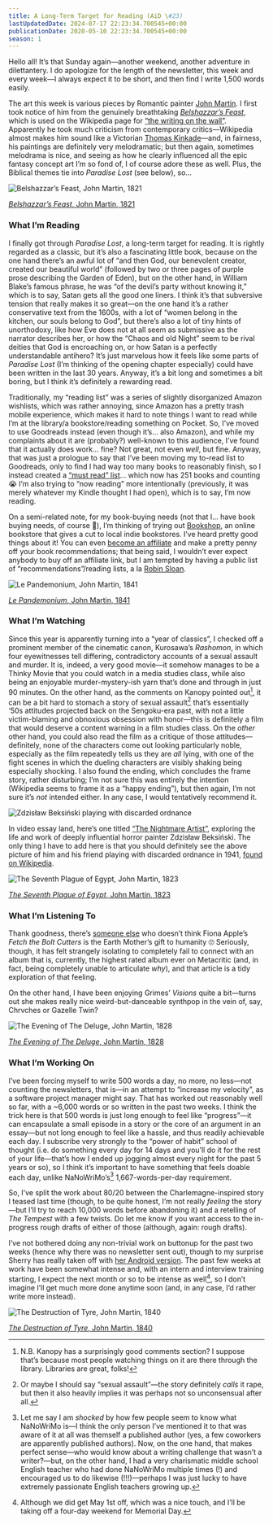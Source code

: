 ```yaml
---
title: A Long-Term Target for Reading (AiD \#23)
lastUpdatedDate: 2024-07-17 22:23:34.700545+00:00
publicationDate: 2020-05-10 22:23:34.700545+00:00
season: 1
---
```


Hello all! It’s that Sunday again—another weekend, another adventure in dilettantery. I do apologize for the length of the newsletter, this week and every week—I always expect it to be short, and then find I write 1,500 words easily.

The art this week is various pieces by Romantic painter [John Martin](https://en.wikipedia.org/wiki/John_Martin_(painter)). I first took notice of him from the genuinely breathtaking [*Belshazzar’s Feast*](https://en.wikipedia.org/wiki/Belshazzar%27s_Feast_(Martin)), which is used on the Wikipedia page for [“the writing on the wall”](https://en.wikipedia.org/wiki/Belshazzar%27s_feast). Apparently he took much criticism from contemporary critics—Wikipedia almost makes him sound like a Victorian [Thomas Kinkade](https://en.wikipedia.org/wiki/Thomas_Kinkade)—and, in fairness, his paintings are definitely very melodramatic; but then again, sometimes melodrama is nice, and seeing as how he clearly influenced all the epic fantasy concept art I’m so fond of, I of course adore these as well. Plus, the Biblical themes tie into *Paradise Lost* (see below), so…

![*Belshazzar’s Feast*, John Martin, 1821](../../assets/newsletters/belshazzars_feast.jpg)

[*Belshazzar’s Feast*, John Martin, 1821](https://en.wikipedia.org/wiki/Belshazzar%27s_Feast_(Martin))

### What I’m Reading

I finally got through *Paradise Lost*, a long-term target for reading. It is rightly regarded as a classic, but it’s also a fascinating little book, because on the one hand there’s an awful lot of “and then God, our benevolent creator, created our beautiful world” (followed by two or three pages of purple prose describing the Garden of Eden), but on the other hand, in William Blake’s famous phrase, he was “of the devil’s party without knowing it,” which is to say, Satan gets all the good one liners. I think it’s that subversive tension that really makes it so great—on the one hand it’s a rather conservative text from the 1600s, with a lot of “women belong in the kitchen, our souls belong to God”, but there’s also a lot of tiny hints of unorthodoxy, like how Eve does not at all seem as submissive as the narrator describes her, or how the “Chaos and old Night” seem to be rival deities that God is encroaching on, or how Satan is a perfectly understandable antihero? It’s just marvelous how it feels like some parts of *Paradise Lost* (I’m thinking of the opening chapter especially) could have been written in the last 30 years. Anyway, it’s a bit long and sometimes a bit boring, but I think it’s definitely a rewarding read.

Traditionally, my “reading list” was a series of slightly disorganized Amazon wishlists, which was rather annoying, since Amazon has a pretty trash mobile experience, which makes it hard to note things I want to read while I’m at the library/a bookstore/reading something on Pocket. So, I’ve moved to use Goodreads instead (even though it’s… also Amazon), and while my complaints about it are (probably?) well-known to this audience, I’ve found that it actually does work… fine? Not great, not even *well*, but fine. Anyway, that was just a prologue to say that I’ve been moving my to-read list to Goodreads, only to find I had way too many books to reasonably finish, so I instead created a [“must read” list](https://www.goodreads.com/review/list/26891156-russell-blickhan?shelf=must-read)… which now has 251 books and counting 😭 I’m also trying to “now reading” more intentionally (previously, it was merely whatever my Kindle thought I had open), which is to say, I’m now reading.

On a semi-related note, for my book-buying needs (not that I… have book buying needs, of course 🙂), I’m thinking of trying out [Bookshop](https://bookshop.org), an online bookstore that gives a cut to local indie bookstores. I’ve heard pretty good things about it! You can even [become an affiliate](https://bookshop.org/affiliates/profile/introduction) and make a pretty penny off your book recommendations; that being said, I wouldn’t ever expect anybody to buy off an affiliate link, but I am tempted by having a public list of “recommendations”/reading lists, a la [Robin Sloan](https://bookshop.org/shop/robinsloan).

![*Le Pandemonium*, John Martin, 1841](../../assets/newsletters/le_pandemonium.jpg)

[*Le Pandemonium*, John Martin, 1841](https://en.wikipedia.org/wiki/File:John_Martin_Le_Pandemonium_Louvre.JPG)

### What I’m Watching

Since this year is apparently turning into a “year of classics”, I checked off a prominent member of the cinematic canon, Kurosawa’s *Rashomon*, in which four eyewitnesses tell differing, contradictory accounts of a sexual assault and murder. It is, indeed, a very good movie—it somehow manages to be a Thinky Movie that you could watch in a media studies class, while also being an enjoyable murder-mystery-ish yarn that’s done and through in just 90 minutes. On the other hand, as the comments on Kanopy pointed out[^1], it can be a bit hard to stomach a story of sexual assault[^2] that’s essentially ‘50s attitudes projected back on the Sengoku-era past, with not a little victim-blaming and obnoxious obsession with honor—this is definitely a film that would deserve a content warning in a film studies class. On the *other* other hand, you could also read the film as a critique of those attitudes—definitely, none of the characters come out looking particularly noble, especially as the film repeatedly tells us they are *all* lying, with one of the fight scenes in which the dueling characters are visibly shaking being especially shocking. I also found the ending, which concludes the frame story, rather disturbing; I’m not sure this was entirely the intention (Wikipedia seems to frame it as a “happy ending”), but then again, I’m not sure it’s *not* intended either. In any case, I would tentatively recommend it.

![Zdzisław Beksiński playing with discarded ordnance](../..//assets/newsletters/discarded_ordnance.jpg)

In video essay land, here’s one titled [“The Nightmare Artist”](https://youtu.be/dxRB4sdbIcw), exploring the life and work of deeply influential horror painter Zdzisław Beksiński. The only thing I have to add here is that you should definitely see the above picture of him and his friend playing with discarded ordnance in 1941, [found on Wikipedia](https://commons.wikimedia.org/wiki/File:Zdzisek_1941.jpg).

![*The Seventh Plague of Egypt*, John Martin, 1823](../../assets/newsletters/the_seventh_plague_of_egypt.jpg)

[*The Seventh Plague of Egypt*, John Martin, 1823](https://en.wikipedia.org/wiki/File:Martin,_John_-_The_Seventh_Plague_-_1823.jpg)

### What I’m Listening To

Thank goodness, there’s [someone else](https://longreads.com/2020/05/04/i-dont-like-fiona-apple/) who doesn’t think Fiona Apple’s *Fetch the Bolt Cutters* is the Earth Mother’s gift to humanity 🙄 Seriously, though, it has felt strangely isolating to completely fail to connect with an album that is, currently, the highest rated album ever on Metacritic (and, in fact, being completely unable to articulate *why*), and that article is a tidy exploration of that feeling.

On the other hand, I have been enjoying Grimes’ *Visions* quite a bit—turns out she makes really nice weird-but-danceable synthpop in the vein of, say, Chrvches or Gazelle Twin?

![*The Evening of The Deluge*, John Martin, 1828](../../assets/newsletters/the_evening_of_the_deluge.jpg)

[*The Evening of The Deluge*, John Martin, 1828](https://en.wikipedia.org/wiki/File:The_Deluge_engraving_by_WIlliam_Miller_after_J_Martin.jpg)

### What I’m Working On

I’ve been forcing myself to write 500 words a day, no more, no less—not counting the newsletters, that is—in an attempt to “increase my velocity”, as a software project manager might say. That has worked out reasonably well so far, with a ~6,000 words or so written in the past two weeks. I think the trick here is that 500 words is just long enough to feel like “progress”—it can encapsulate a small episode in a story or the core of an argument in an essay—but not long enough to feel like a hassle, and thus readily achievable each day. I subscribe very strongly to the “power of habit” school of thought (i.e. do something every day for 14 days and you’ll do it for the rest of your life—that’s how I ended up jogging almost every night for the past 5 years or so), so I think it’s important to have something that feels doable each day, unlike NaNoWriMo’s[^3] 1,667-words-per-day requirement.

So, I’ve split the work about 80/20 between the Charlemagne-inspired story I teased last time (though, to be quite honest, I’m not really *feeling* the story—but I’ll try to reach 10,000 words before abandoning it) and a retelling of *The Tempest* with a few twists. Do let me know if you want access to the in-progress rough drafts of either of those (although, again: rough drafts).

I’ve not bothered doing any non-trivial work on buttonup for the past two weeks (hence why there was no newsletter sent out), though to my surprise Sherry has really taken off with [her Android version](https://github.com/frostyshadows/buttonup). The past few weeks at work have been somewhat intense and, with an intern and interview training starting, I expect the next month or so to be intense as well[^4], so I don’t imagine I’ll get much more done anytime soon (and, in any case, I’d rather write more instead).

![*The Destruction of Tyre*, John Martin, 1840](../../assets/newsletters/the_destruction_of_tyre.jpg)

[*The Destruction of Tyre*, John Martin, 1840](https://en.wikipedia.org/wiki/File:John_Martin_-_Destruction_of_Tyre_-_Google_Art_Project.jpg)

[^1]: N.B. Kanopy has a surprisingly good comments section? I suppose that’s because most people watching things on it are there through the library. Libraries are great, folks!

[^2]: Or maybe I should say “sexual assault”—the story definitely *calls* it rape, but then it also heavily implies it was perhaps not so unconsensual after all.

[^3]: Let me say I am *shocked* by how few people seem to know what NaNoWriMo is—I think the only person I’ve mentioned it to that was aware of it at all was themself a published author (yes, a few coworkers are apparently published authors). Now, on the one hand, that makes perfect sense—who would know about a writing challenge that wasn’t a writer?—but, on the other hand, I had a very charismatic middle school English teacher who had done NaNoWriMo multiple times (!) and encouraged us to do likewise (!!!)—perhaps I was just lucky to have extremely passionate English teachers growing up.

[^4]: Although we did get May 1st off, which was a nice touch, and I’ll be taking off a four-day weekend for Memorial Day.